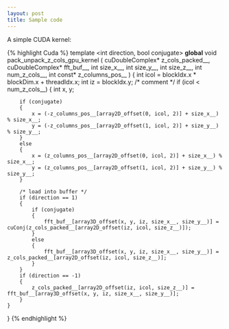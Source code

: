```yaml
---
layout: post
title: Sample code
---
```


A simple CUDA kernel:

{% highlight Cuda %}
template <int direction, bool conjugate>
__global__ void pack_unpack_z_cols_gpu_kernel
(
    cuDoubleComplex* z_cols_packed__,
    cuDoubleComplex* fft_buf__,
    int size_x__,
    int size_y__,
    int size_z__,
    int num_z_cols__,
    int const* z_columns_pos__
)
{
    int icol = blockIdx.x * blockDim.x + threadIdx.x;
    int iz = blockIdx.y;
    /* comment */
    if (icol < num_z_cols__)
    {
        int x, y;

        if (conjugate)
        {
            x = (-z_columns_pos__[array2D_offset(0, icol, 2)] + size_x__) % size_x__;
            y = (-z_columns_pos__[array2D_offset(1, icol, 2)] + size_y__) % size_y__;
        }
        else
        {
            x = (z_columns_pos__[array2D_offset(0, icol, 2)] + size_x__) % size_x__;
            y = (z_columns_pos__[array2D_offset(1, icol, 2)] + size_y__) % size_y__;
        }

        /* load into buffer */
        if (direction == 1)
        {
            if (conjugate)
            {
                fft_buf__[array3D_offset(x, y, iz, size_x__, size_y__)] = cuConj(z_cols_packed__[array2D_offset(iz, icol, size_z__)]);
            }
            else
            {
                fft_buf__[array3D_offset(x, y, iz, size_x__, size_y__)] = z_cols_packed__[array2D_offset(iz, icol, size_z__)];
            }
        }
        if (direction == -1)
        {
            z_cols_packed__[array2D_offset(iz, icol, size_z__)] = fft_buf__[array3D_offset(x, y, iz, size_x__, size_y__)];
        }
    }
}
{% endhighlight %}
